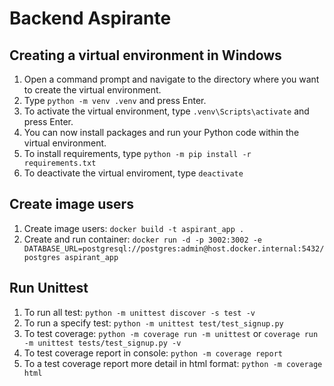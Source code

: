 # Backend Aspirante

## Creating a virtual environment in Windows
1. Open a command prompt and navigate to the directory where you want to create the virtual environment.
2. Type `python -m venv .venv` and press Enter.
3. To activate the virtual environment, type `.venv\Scripts\activate` and press Enter.
4. You can now install packages and run your Python code within the virtual environment.
5. To install requirements, type `python -m pip install -r requirements.txt`
6. To deactivate the virtual enviroment, type `deactivate`
## Create image users
1. Create image users: `docker build -t aspirant_app .`
2. Create and run container: `docker run -d -p 3002:3002 -e DATABASE_URL=postgresql://postgres:admin@host.docker.internal:5432/postgres aspirant_app`

## Run Unittest
1. To run all test: `python -m unittest discover -s test -v`
2. To run a specify test: `python -m unittest test/test_signup.py`
3. To test coverage: `python -m coverage run -m unittest` or `coverage run -m unittest tests/test_signup.py -v`
4. To test coverage report in console: `python -m coverage report`
5. To a test coverage report more detail in html format: `python -m coverage html`